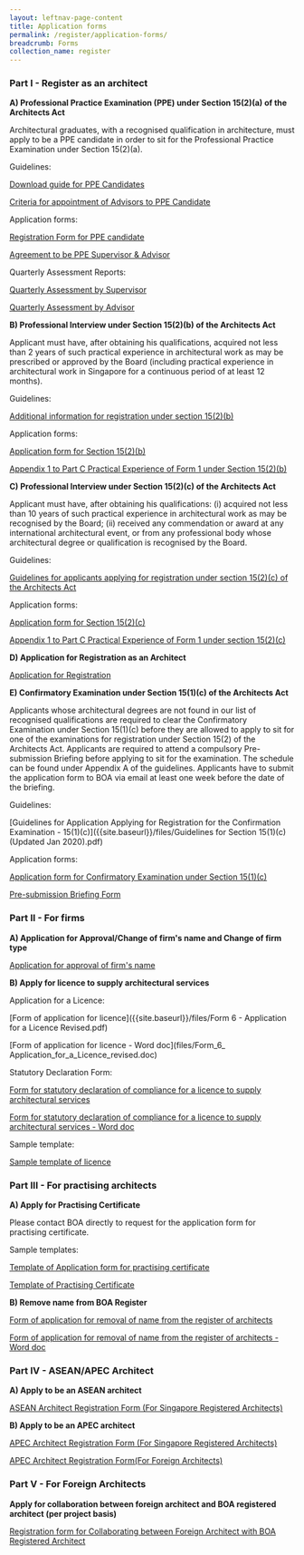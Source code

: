 ```yaml
---
layout: leftnav-page-content
title: Application forms
permalink: /register/application-forms/
breadcrumb: Forms
collection_name: register
---
```


### **Part I - Register as an architect**

**A) Professional Practice Examination (PPE) under Section 15(2)(a) of the Architects Act** 

Architectural graduates, with a recognised qualification in architecture, must apply to be a PPE candidate in order to sit for the Professional Practice Examination under Section 15(2)(a).

Guidelines:

[Download guide for PPE Candidates]({{site.baseurl}}/files/General_Info_for_PPE_candidates_Updated_2019.pdf)

[Criteria for appointment of Advisors to PPE Candidate]({{site.baseurl}}/files/circular_on_PPE_advisor.pdf)

Application forms:

[Registration Form for PPE candidate]({{site.baseurl}}/files/registration_ppe.pdf)

[Agreement to be PPE Supervisor & Advisor]({{site.baseurl}}/files/agreement_ppe_supervisor.pdf)

Quarterly Assessment Reports:

[Quarterly Assessment by Supervisor]({{site.baseurl}}/files/appendix_a_supervisor.doc)

[Quarterly Assessment by Advisor]({{site.baseurl}}/files/appendix_b_advisor.doc)


**B) Professional Interview under Section 15(2)(b) of the Architects Act**

Applicant must have, after obtaining his qualifications, acquired not less than 2 years of such practical experience in architectural work as may be prescribed or approved by the Board (including practical experience in architectural work in Singapore for a continuous period of at least 12 months).

Guidelines:

[Additional information for registration under section 15(2)(b)]({{site.baseurl}}/files/application_15_2_b_additional_info.pdf)

Application forms:

[Application form for Section 15(2)(b)]({{site.baseurl}}/files/application_15_2_b.pdf)

[Appendix 1 to Part C Practical Experience of Form 1 under Section 15(2)(b)]({{site.baseurl}}/files/application_15_2_b_appendix.pdf)


**C) Professional Interview under Section 15(2)(c) of the Architects Act**

Applicant must have, after obtaining his qualifications:
(i)	acquired not less than 10 years of such practical experience in architectural work as may be recognised by the Board;
(ii)	received any commendation or award at any international architectural event, or from any professional body whose architectural degree or qualification is recognised by the Board.

Guidelines:

[Guidelines for applicants applying for registration under section 15(2)(c) of the Architects Act]({{site.baseurl}}/files/guide2c.pdf)

Application forms:

[Application form for Section 15(2)(c)]({{site.baseurl}}/files/application_15_2_c.pdf)

[Appendix 1 to Part C Practical Experience of Form 1 under section 15(2)(c)]({{site.baseurl}}/files/application_15_2_c_appendix.pdf)


**D) Application for Registration as an Architect**

[Application for Registration]({{site.baseurl}}/files/form_1_application_for_registration.pdf)


**E) Confirmatory Examination under Section 15(1)(c) of the Architects Act**

Applicants whose architectural degrees are not found in our list of recognised qualifications are required to clear the Confirmatory Examination under Section 15(1)(c) before they are allowed to apply to sit for one of the examinations for registration under Section 15(2) of the Architects Act. 
Applicants are required to attend a compulsory Pre-submission Briefing before applying to sit for the examination. The schedule can be found under Appendix A of the guidelines. Applicants have to submit the application form to BOA via email at least one week before the date of the briefing.

Guidelines:

[Guidelines for Application Applying for Registration for the Confirmation Examination - 15(1)(c)]({{site.baseurl}}/files/Guidelines for Section 15(1)(c) (Updated Jan 2020).pdf) 

Application forms:

[Application form for Confirmatory Examination under Section 15(1)(c)]({{site.baseurl}}/files/application_15_1_c.pdf)

[Pre-submission Briefing Form]({{site.baseurl}}/files/presubmission_briefing_form.pdf)


### **Part II - For firms**

**A) Application for Approval/Change of firm's name and Change of firm type**

[Application for approval of firm's name]({{site.baseurl}}/files/approval_of_firm_s_name.pdf)


**B) Apply for licence to supply architectural services**

Application for a Licence:

[Form of application for licence]({{site.baseurl}}/files/Form 6 - Application for a Licence Revised.pdf)

[Form of application for licence - Word doc](files/Form_6_ Application_for_a_Licence_revised.doc)

Statutory Declaration Form:

[Form for statutory declaration of compliance for a licence to supply architectural services]({{site.baseurl}}/files/statlic.pdf)

[Form for statutory declaration of compliance for a licence to supply architectural services - Word doc]({{site.baseurl}}/files/statlic.doc)

Sample template:

[Sample template of licence]({{site.baseurl}}/files/licence.pdf)


### **Part III - For practising architects**

**A) Apply for Practising Certificate**

Please contact BOA directly to request for the application form for practising certificate.

Sample templates:

[Template of Application form for practising certificate]({{site.baseurl}}/files/practising_certificate_form.pdf)

[Template of Practising Certificate]({{site.baseurl}}/files/practising_certificate.pdf)


**B) Remove name from BOA Register**

[Form of application for removal of name from the register of architects]({{site.baseurl}}/files/remove.pdf)

[Form of application for removal of name from the register of architects - Word doc]({{site.baseurl}}/files/remove.doc)


### **Part IV - ASEAN/APEC Architect**

**A) Apply to be an ASEAN architect**

[ASEAN Architect Registration Form (For Singapore Registered Architects)]({{site.baseurl}}/files/ASEAN_Architect_Registration_Form_SG.pdf)


**B) Apply to be an APEC architect**

[APEC Architect Registration Form (For Singapore Registered Architects)]({{site.baseurl}}/files/APEC_Architect_Application_Form_SG.pdf)

[APEC Architect Registration Form(For Foreign Architects)]({{site.baseurl}}/files/APEC_architect_registration_form_foreign.pdf)


### **Part V - For Foreign Architects**

**Apply for collaboration between foreign architect and BOA registered architect (per project basis)**

[Registration form for Collaborating between Foreign Architect with BOA Registered Architect]({{site.baseurl}}/files/form_collaboration.pdf)

